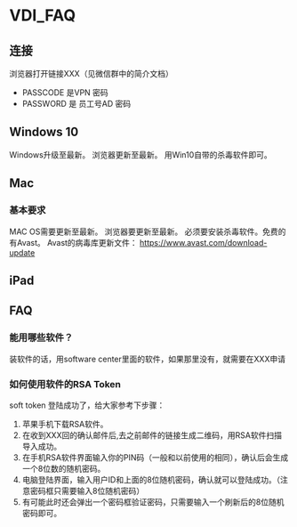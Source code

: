 # VDI_FAQ

## 连接

浏览器打开链接XXX（见微信群中的简介文档）

* PASSCODE 是VPN 密码
* PASSWORD 是 员工号AD 密码

## Windows 10

Windows升级至最新。
浏览器更新至最新。
用Win10自带的杀毒软件即可。

## Mac

### 基本要求
MAC OS需要更新至最新。
浏览器要更新至最新。
必须要安装杀毒软件。免费的有Avast。
Avast的病毒库更新文件：
https://www.avast.com/download-update

## iPad


## FAQ

### 能用哪些软件？
装软件的话，用software center里面的软件，如果那里没有，就需要在XXX申请

### 如何使用软件的RSA Token

soft token 登陆成功了，给大家参考下步骤：
1. 苹果手机下载RSA软件。
2. 在收到XXX回的确认邮件后,去之前邮件的链接生成二维码，用RSA软件扫描导入成功。
3. 在手机RSA软件界面输入你的PIN码（一般和以前使用的相同），确认后会生成一个8位数的随机密码。
4. 电脑登陆界面，输入用户ID和上面的8位随机密码，确认就可以登陆成功。（注意密码框只需要输入8位随机密码）
5. 有可能此时还会弹出一个密码框验证密码，只需要输入一个刷新后的8位随机密码即可。

